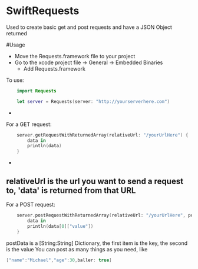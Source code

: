 # SwiftRequests
Used to create basic get and post requests and have a JSON Object returned

#Usage
* Move the Requests.framework file to your project
* Go to the xcode project file -> General -> Embedded Binaries
    * Add Requests.framework


To use:
```swift
    import Requests

    let server = Requests(server: "http://yourserverhere.com")
```
-



For a GET request:
```swift
    server.getRequestWithReturnedArray(relativeUrl: "/yourUrlHere") {
        data in
        println(data)
    }
```
-
relativeUrl is the url you want to send a request to, 'data' is returned from that URL
-



For a POST request:
```swift
    server.postRequestWithReturnedArray(relativeUrl: "/yourUrlHere", postData: ["key":"value"]) {
        data in
        println(data[0]["value"])
    }
```
postData is a [String:String] Dictionary, the first item is the key, the second is the value
You can post as many things as you need, like 
```swift
["name":"Michael","age":30,baller: true]
```



